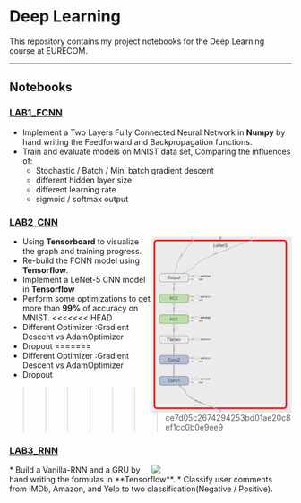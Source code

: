 # Deep Learning
This repository contains my project notebooks for the Deep Learning course at EURECOM.

***

## Notebooks
### [LAB1_FCNN](https://github.com/JZ-LIANG/Deep-Learning/blob/master/LAB1_FCNN/LAB1_FCNN.ipynb)
* Implement a Two Layers Fully Connected Neural Network in **Numpy** by hand writing the Feedforward and Backpropagation functions.  
* Train and evaluate models on MNIST data set, Comparing the influences of:
	 * Stochastic / Batch / Mini batch gradient descent
	 * different hidden layer size
	 * different learning rate
	 * sigmoid / softmax output


### [LAB2_CNN](https://github.com/JZ-LIANG/Deep-Learning/blob/master/LAB2_CNN/LAB2_CNN.ipynb)

<img align="right" src="https://github.com/JZ-LIANG/Deep-Learning/blob/master/LAB2_CNN/images/LeNet.png" width="250">

* Using **Tensorboard** to visualize the graph and training progress.
* Re-build the FCNN model using **Tensorflow**.
* Implement a LeNet-5 CNN model in **Tensorflow**
* Perform some optimizations to get more than **99%** of accuracy on MNIST.
<<<<<<< HEAD
 * Different Optimizer :Gradient Descent vs AdamOptimizer
 * Dropout
=======
  * Different Optimizer :Gradient Descent vs AdamOptimizer
  * Dropout
>>>>>>> ce7d05c2674294253bd01ae20c8ef1cc0b0e9ee9







### [LAB3_RNN](https://github.com/JZ-LIANG/Deep-Learning/blob/master/LAB3_RNN/LAB3_RNN.ipynb)
<img align="right" src="https://github.com/JZ-LIANG/Deep-Learning/blob/master/LAB2_CNN/images/GRU.png" width="250">
* Build a Vanilla-RNN and a GRU by hand writing the formulas in **Tensorflow**.
* Classify user comments  from IMDb, Amazon, and Yelp to two classification(Negative / Positive).
